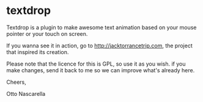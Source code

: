 textdrop
========

Textdrop is a plugin to make awesome text animation based on your mouse pointer or your touch on screen.

If you wanna see it in action, go to http://jacktorrancetrip.com, the project that inspired its creation.

Please note that the licence for this is GPL, so use it as you wish.
if you make changes, send it back to me so we can improve what's already here. 


Cheers,


Otto Nascarella
